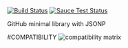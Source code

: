 [![Build Status](https://travis-ci.org/justapps4all/github-jsonp.svg?branch=master)](https://travis-ci.org/justapps4all/github-jsonp)
[![Sauce Test Status](https://saucelabs.com/buildstatus/juanmadev)](https://saucelabs.com/u/juanmadev?TIMESTAMP)

GitHub minimal library with JSONP

#COMPATIBILITY
![compatibility matrix](https://saucelabs.com/browser-matrix/juanmadev.svg?TIMESTAMP)